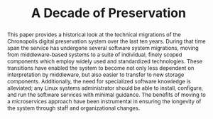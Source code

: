 ---
abstract: This paper provides a historical look at the technical migrations of the
  Chronopolis digital preservation system over the last ten years. During that time
  span the service has undergone several software system migrations, moving from middleware-based
  systems to a suite of individual, finely scoped components which employ widely used
  and standardized technologies. These transitions have enabled the system to become
  not only less dependent on interpretation by middleware, but also easier to transfer
  to new storage components. Additionally, the need for specialized software knowledge
  is alleviated; any Linux systems administrator should be able to install, configure,
  and run the software services with minimal guidance. The benefits of moving to a
  microservices approach have been instrumental in ensuring the longevity of the system
  through staff and organizational changes.
creators:
- Schaefer, Sibyl
- Ritter, Mike
- Minor, David
- Smorul, Mike
date: null
document_url: https://services.phaidra.univie.ac.at/api/object/o:502845/download
grand_parent: iPRES
institutions: []
keywords: []
landing_page_url: https://phaidra.univie.ac.at/o:502845
language: eng
layout: publication
license: CC BY-NC-SA 3.0 AT
notes_url: null
parent: iPRES 2016
publication_type: paper
size: 152615
slides_url: null
source_name: iPRES
title: A Decade of Preservation
year: 2016
---